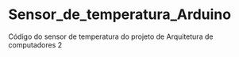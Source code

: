 # Sensor_de_temperatura_Arduino
Código do sensor de temperatura do projeto de Arquitetura de computadores 2
